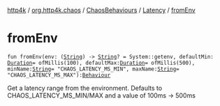 [http4k](../../../index.md) / [org.http4k.chaos](../../index.md) / [ChaosBehaviours](../index.md) / [Latency](index.md) / [fromEnv](./from-env.md)

# fromEnv

`fun fromEnv(env: (`[`String`](https://kotlinlang.org/api/latest/jvm/stdlib/kotlin/-string/index.html)`) -> `[`String`](https://kotlinlang.org/api/latest/jvm/stdlib/kotlin/-string/index.html)`? = System::getenv, defaultMin: `[`Duration`](https://docs.oracle.com/javase/9/docs/api/java/time/Duration.html)` = ofMillis(100), defaultMax: `[`Duration`](https://docs.oracle.com/javase/9/docs/api/java/time/Duration.html)` = ofMillis(500), minName: `[`String`](https://kotlinlang.org/api/latest/jvm/stdlib/kotlin/-string/index.html)` = "CHAOS_LATENCY_MS_MIN", maxName: `[`String`](https://kotlinlang.org/api/latest/jvm/stdlib/kotlin/-string/index.html)` = "CHAOS_LATENCY_MS_MAX"): `[`Behaviour`](../../-behaviour.md)

Get a latency range from the environment.
Defaults to CHAOS_LATENCY_MS_MIN/MAX and a value of 100ms -&gt; 500ms


